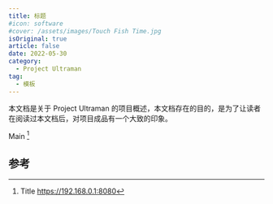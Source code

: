 ```yaml
---
title: 标题
#icon: software
#cover: /assets/images/Touch Fish Time.jpg
isOriginal: true
article: false
date: 2022-05-30
category:
  - Project Ultraman
tag:
  - 模板
---
```


本文档是关于 Project Ultraman 的项目概述，本文档存在的目的，是为了让读者在阅读过本文档后，对项目成品有一个大致的印象。

<!-- more -->

Main [^1]

## 参考

[^1]: Title <https://192.168.0.1:8080>
